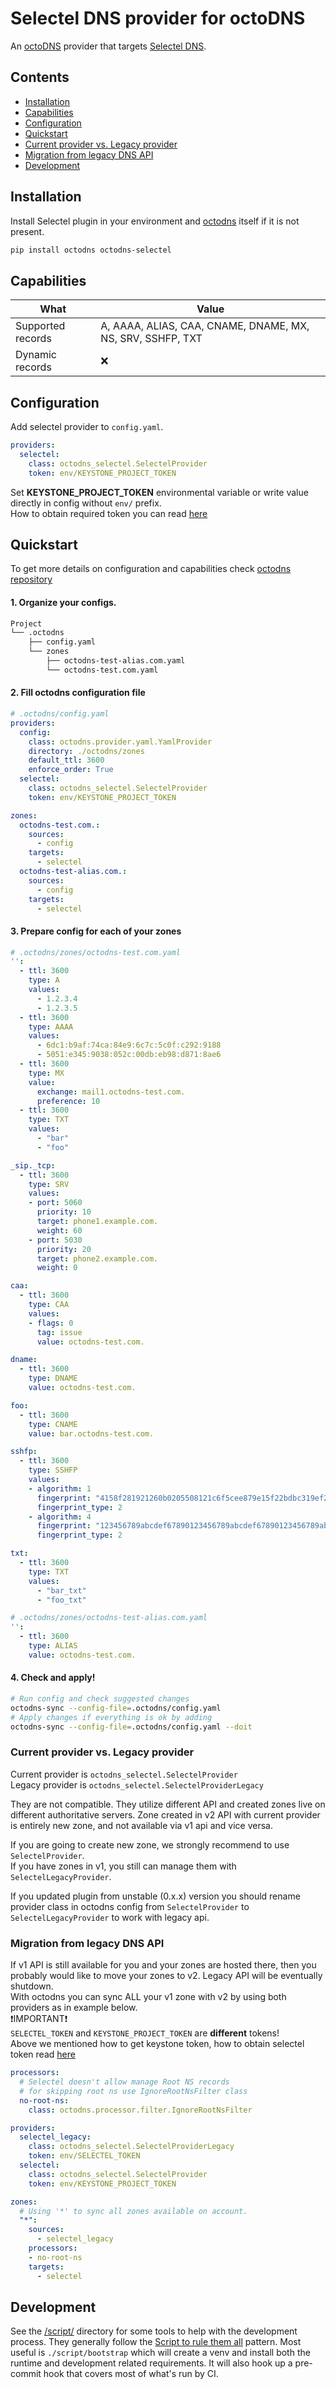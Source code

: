 # Selectel DNS provider for octoDNS

An [octoDNS](https://github.com/octodns/octodns/) provider that targets [Selectel DNS](https://docs.selectel.com/cloud-services/dns-hosting/dns_hosting/).

## Contents

* [Installation](#installation)
* [Capabilities](#capabilities)
* [Configuration](#configuration)
* [Quickstart](#quickstart)
* [Current provider vs. Legacy provider](#current-provider-vs-legacy-provider)
* [Migration from legacy DNS API](#migration-from-legacy-dns-api)
* [Development](#development)

## Installation
Install Selectel plugin in your environment and [octodns](https://github.com/octodns/octodns) itself if it is not present.

```bash
pip install octodns octodns-selectel
```

## Capabilities

| What              | Value                                             |
|-------------------|---------------------------------------------------|
| Supported records | A, AAAA, ALIAS, CAA, CNAME, DNAME, MX, NS, SRV, SSHFP, TXT    |
| Dynamic records   | ❌ |

## Configuration
Add selectel provider to `config.yaml`.
```yaml
providers:
  selectel:
    class: octodns_selectel.SelectelProvider
    token: env/KEYSTONE_PROJECT_TOKEN
```
Set **KEYSTONE_PROJECT_TOKEN** environmental variable or write value directly in config without `env/` prefix.  
How to obtain required token you can read [here](https://developers.selectel.com/docs/control-panel/authorization/#project-token)
## Quickstart
To get more details on configuration and capabilities check [octodns repository](https://github.com/octodns/octodns)
#### 1. Organize your configs.
```bash
Project
└── .octodns
    ├── config.yaml
    └── zones
        ├── octodns-test-alias.com.yaml
        └── octodns-test.com.yaml

```
#### 2. Fill octodns configuration file
```yaml
# .octodns/config.yaml
providers:
  config:
    class: octodns.provider.yaml.YamlProvider
    directory: ./octodns/zones
    default_ttl: 3600
    enforce_order: True
  selectel:
    class: octodns_selectel.SelectelProvider
    token: env/KEYSTONE_PROJECT_TOKEN

zones:
  octodns-test.com.:
    sources:
      - config
    targets:
      - selectel
  octodns-test-alias.com.:
    sources:
      - config
    targets:
      - selectel
```
#### 3. Prepare config for each of your zones
```yaml
# .octodns/zones/octodns-test.com.yaml
'':
  - ttl: 3600
    type: A
    values:
      - 1.2.3.4
      - 1.2.3.5
  - ttl: 3600
    type: AAAA
    values: 
      - 6dc1:b9af:74ca:84e9:6c7c:5c0f:c292:9188
      - 5051:e345:9038:052c:00db:eb98:d871:8ae6
  - ttl: 3600
    type: MX
    value:
      exchange: mail1.octodns-test.com.
      preference: 10
  - ttl: 3600
    type: TXT
    values: 
      - "bar"
      - "foo"

_sip._tcp:
  - ttl: 3600
    type: SRV
    values:
    - port: 5060
      priority: 10
      target: phone1.example.com.
      weight: 60
    - port: 5030
      priority: 20
      target: phone2.example.com.
      weight: 0     

caa:
  - ttl: 3600
    type: CAA
    values:
    - flags: 0
      tag: issue
      value: octodns-test.com.

dname:
  - ttl: 3600
    type: DNAME
    value: octodns-test.com.

foo:
  - ttl: 3600
    type: CNAME
    value: bar.octodns-test.com.

sshfp:
  - ttl: 3600
    type: SSHFP
    values:
    - algorithm: 1
      fingerprint: "4158f281921260b0205508121c6f5cee879e15f22bdbc319ef2ae9fd308db3be"
      fingerprint_type: 2
    - algorithm: 4
      fingerprint: "123456789abcdef67890123456789abcdef67890123456789abcdef123456789"
      fingerprint_type: 2

txt:
  - ttl: 3600
    type: TXT
    values: 
      - "bar_txt"
      - "foo_txt"
```
```yaml
# .octodns/zones/octodns-test-alias.com.yaml
'':
  - ttl: 3600
    type: ALIAS
    value: octodns-test.com.
```
#### 4. Check and apply!
```bash
# Run config and check suggested changes
octodns-sync --config-file=.octodns/config.yaml
# Apply changes if everything is ok by adding
octodns-sync --config-file=.octodns/config.yaml --doit
```

### Current provider vs. Legacy provider
Current provider is `octodns_selectel.SelectelProvider`  
Legacy provider is `octodns_selectel.SelectelProviderLegacy`  

They are not compatible. They utilize different API and created zones live on different authoritative servers.
Zone created in v2 API with current provider is entirely new zone, and not available via v1 api and vice versa.  

If you are going to create new zone, we strongly recommend to use `SelectelProvider`.  
If you have zones in v1, you still can manage them with `SelectelLegacyProvider`.

If you updated plugin from unstable (0.x.x) version you should rename provider class in octodns config from `SelectelProvider` to `SelectelLegacyProvider` 
to work with legacy api.

### Migration from legacy DNS API
If v1 API is still available for you and your zones are hosted there, then you probably would like to move your zones to v2. Legacy API will be eventually shutdown.  
With octodns you can sync ALL your v1 zone with v2 by using both providers as in example below.  
❗️IMPORTANT❗️  
`SELECTEL_TOKEN` and `KEYSTONE_PROJECT_TOKEN` are **different** tokens!  
Above we mentioned how to get keystone token, how to obtain selectel token read [here](https://developers.selectel.com/docs/control-panel/authorization/#selectel-token-api-key)
```yaml
processors:
  # Selectel doesn't allow manage Root NS records
  # for skipping root ns use IgnoreRootNsFilter class
  no-root-ns:
    class: octodns.processor.filter.IgnoreRootNsFilter

providers:
  selectel_legacy:
    class: octodns_selectel.SelectelProviderLegacy
    token: env/SELECTEL_TOKEN
  selectel:
    class: octodns_selectel.SelectelProvider
    token: env/KEYSTONE_PROJECT_TOKEN

zones:
  # Using '*' to sync all zones available on account.
  "*":
    sources:
      - selectel_legacy
    processors:
    - no-root-ns
    targets:
      - selectel
```

## Development
See the [/script/](/script/) directory for some tools to help with the development process. They generally follow the [Script to rule them all](https://github.com/github/scripts-to-rule-them-all) pattern. Most useful is `./script/bootstrap` which will create a venv and install both the runtime and development related requirements. It will also hook up a pre-commit hook that covers most of what's run by CI.

